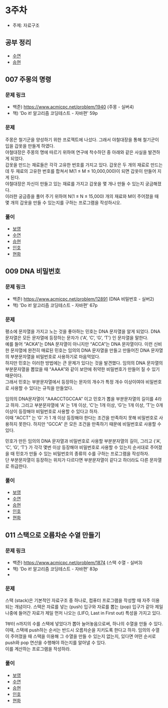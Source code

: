 # 3주차

- 주제: 자료구조

## 공부 정리
- [수연](../../풀이/수연/3주차/풀이.md)
- [승현](../../풀이/승현/3주차/study.md)

## 007 주몽의 명령

### 문제 링크
- 백준) https://www.acmicpc.net/problem/1940 (주몽 - 실버4)
- 책) 'Do it! 알고리즘 코딩테스트 - 자바편' 59p 

### 문제
주몽은 철기군을 양성하기 위한 프로젝트에 나섰다. 그래서 야철대장을 통해 철기군이 입을 갑옷을 만들게 하였다.  
야철대장은 주몽의 명에 따르기 위하여 연구에 착수하던 중 아래와 같은 사실을 발견하게 되었다.  
갑옷을 만드는 재료들은 각각 고유한 번호를 가지고 있다. 
갑옷은 두 개의 재료로 만드는데 두 재료의 고유한 번호를 합쳐서 M(1 ≤ M ≤ 10,000,000)이 되면 갑옷이 만들어 지게 된다.   
야철대장은 자신이 만들고 있는 재료를 가지고 갑옷을 몇 개나 만들 수 있는지 궁금해졌다.  
이러한 궁금증을 풀어 주기 위하여 N(1 ≤ N ≤ 15,000) 개의 재료와 M이 주어졌을 때 몇 개의 갑옷을 만들 수 있는지를 구하는 프로그램을 작성하시오.  


### 풀이
  - [보영](./README.md)
  - [수연](../../풀이/수연/3주차/Ex07.java)
  - [승현](../../풀이/승현/3주차/Ex07.java)
  - [인호](../../풀이/인호/3주차/P007.java)
  - [현화](../../풀이/현화/3주차/Main007.java)



## 009 DNA 비밀번호

### 문제 링크
- 백준) https://www.acmicpc.net/problem/12891 (DNA 비밀번호 - 실버2)
- 책) 'Do it! 알고리즘 코딩테스트 - 자바편' 67p

### 문제
평소에 문자열을 가지고 노는 것을 좋아하는 민호는 DNA 문자열을 알게 되었다. DNA 문자열은 모든 문자열에 등장하는 문자가 {‘A’, ‘C’, ‘G’, ‘T’} 인 문자열을 말한다.   
예를 들어 “ACKA”는 DNA 문자열이 아니지만 “ACCA”는 DNA 문자열이다. 이런 신비한 문자열에 완전히 매료된 민호는 임의의 DNA 문자열을 만들고 만들어진 DNA 문자열의 부분문자열을 비밀번호로 사용하기로 마음먹었다.  
하지만 민호는 이러한 방법에는 큰 문제가 있다는 것을 발견했다. 임의의 DNA 문자열의 부분문자열을 뽑았을 때 “AAAA”와 같이 보안에 취약한 비밀번호가 만들어 질 수 있기 때문이다.  
그래서 민호는 부분문자열에서 등장하는 문자의 개수가 특정 개수 이상이여야 비밀번호로 사용할 수 있다는 규칙을 만들었다.  
  
임의의 DNA문자열이 “AAACCTGCCAA” 이고 민호가 뽑을 부분문자열의 길이를 4라고 하자. 그리고 부분문자열에 ‘A’ 는 1개 이상, ‘C’는 1개 이상, ‘G’는 1개 이상, ‘T’는 0개 이상이 등장해야 비밀번호로 사용할 수 있다고 하자.  
이때 “ACCT” 는 ‘G’ 가 1 개 이상 등장해야 한다는 조건을 만족하지 못해 비밀번호로 사용하지 못한다. 하지만 “GCCA” 은 모든 조건을 만족하기 때문에 비밀번호로 사용할 수 있다. 
  
민호가 만든 임의의 DNA 문자열과 비밀번호로 사용할 부분분자열의 길이, 그리고 {‘A’, ‘C’, ‘G’, ‘T’} 가 각각 몇번 이상 등장해야 비밀번호로 사용할 수 있는지 순서대로 주어졌을 때 민호가 만들 수 있는 비밀번호의 종류의 수를 구하는 프로그램을 작성하자.  
단 부분문자열이 등장하는 위치가 다르다면 부분문자열이 같다고 하더라도 다른 문자열로 취급한다.
  
### 풀이
  - [보영](./README.md)
  - [수연](../../풀이/수연/3주차/Ex09.java)
  - [승현](./README.md)
  - [인호](../../풀이/인호/3주차/P009.java)
  - [현화](../../풀이/현화/3주차/Main009.java)






## 011 스택으로 오름차순 수열 만들기

### 문제 링크
- 백준) https://www.acmicpc.net/problem/1874 (스택 수열 - 실버3)
- 책) 'Do it! 알고리즘 코딩테스트 - 자바편' 83p
- 
### 문제
스택 (stack)은 기본적인 자료구조 중 하나로, 컴퓨터 프로그램을 작성할 때 자주 이용되는 개념이다. 
스택은 자료를 넣는 (push) 입구와 자료를 뽑는 (pop) 입구가 같아 제일 나중에 들어간 자료가 제일 먼저 나오는 (LIFO, Last in First out) 특성을 가지고 있다.  
  
1부터 n까지의 수를 스택에 넣었다가 뽑아 늘어놓음으로써, 하나의 수열을 만들 수 있다. 이때, 스택에 push하는 순서는 반드시 오름차순을 지키도록 한다고 하자. 
임의의 수열이 주어졌을 때 스택을 이용해 그 수열을 만들 수 있는지 없는지, 있다면 어떤 순서로 push와 pop 연산을 수행해야 하는지를 알아낼 수 있다.  
이를 계산하는 프로그램을 작성하라.
  
### 풀이
  - [보영](../../풀이/보영/3주차/011.java )
  - [수연](../../풀이/수연/3주차/Ex11.java)
  - [승현](../../풀이/승현/3주차/Ex11-2.java)
  - [인호](../../풀이/인호/3주차/P011.java)
  - [현화](../../풀이/현화/3주차/Main011.java)
